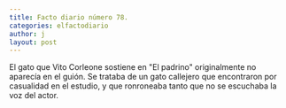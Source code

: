 ```yaml
---
title: Facto diario número 78.
categories: elfactodiario
author: j
layout: post
---
```

El gato que Vito Corleone sostiene en "El padrino" originalmente no aparecía en el guión. Se trataba de un gato callejero que encontraron por casualidad en el estudio, y que ronroneaba tanto que no se escuchaba la voz del actor.
